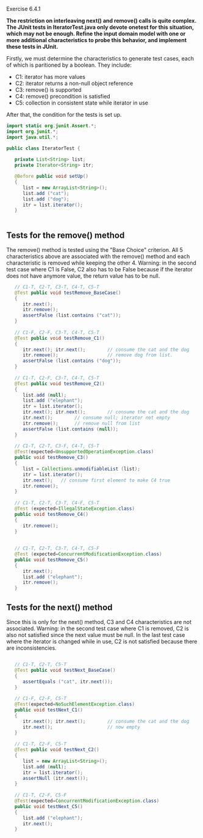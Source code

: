 Exercise 6.4.1

**The restriction on interleaving next() and remove() calls is quite complex. The JUnit tests in IteratorTest.java only devote onetest for this situation, which may not be enough. Refine the input domain model with one or more additional characteristics to probe this behavior, and implement these tests in JUnit.**


Firstly, we must determine the characteristics to generate test cases, each of which is paritioned by a boolean. They include:

- C1: iterator has more values 
- C2: iterator returns a non-null object reference 
- C3: remove() is supported
- C4: remove() precondition is satisfied
- C5: collection in consistent state while iterator in use 

After that, the condition for the tests is set up.

```Java
import static org.junit.Assert.*;
import org.junit.*;
import java.util.*;

public class IteratorTest {
	
   private List<String> list;      
   private Iterator<String> itr;   

   @Before public void setUp()  
   {
      list = new ArrayList<String>();
      list.add ("cat");
      list.add ("dog");
      itr = list.iterator();
   }
   
```

## Tests for the remove() method
  
The remove() method is tested using the "Base Choice" criterion. All 5 characteristics above are associated with the remove() method and each characteristic is removed while keeping the other 4. Warning: in the second test case where C1 is False, C2 also has to be False because if the iterator does not have anymore value, the return value has to be null.
   
```Java
   // C1-T, C2-T, C3-T, C4-T, C5-T
   @Test public void testRemove_BaseCase()
   {
      itr.next();
      itr.remove();
      assertFalse (list.contains ("cat"));
   }
   
   // C1-F, C2-F, C3-T, C4-T, C5-T
   @Test public void testRemove_C1()
   {
      itr.next(); itr.next();        // consume the cat and the dog
      itr.remove();                  // remove dog from list.
      assertFalse (list.contains ("dog"));
   }
   
   // C1-T, C2-F, C3-T, C4-T, C5-T
   @Test public void testRemove_C2()
   {
      list.add (null);
      list.add ("elephant");
      itr = list.iterator();
      itr.next(); itr.next();        // consume the cat and the dog
      itr.next();        // consume null; iterator not empty
      itr.remove();      // remove null from list
      assertFalse (list.contains (null));
   }
   
   // C1-T, C2-T, C3-F, C4-T, C5-T
   @Test(expected=UnsupportedOperationException.class)
   public void testRemove_C3()
   {
      list = Collections.unmodifiableList (list);
      itr = list.iterator();
      itr.next();   // consume first element to make C4 true
      itr.remove();
   }
   
   // C1-T, C2-T, C3-T, C4-F, C5-T
   @Test (expected=IllegalStateException.class)
   public void testRemove_C4()
   {
      itr.remove();
   }
      
      
   // C1-T, C2-T, C3-T, C4-T, C5-F
   @Test (expected=ConcurrentModificationException.class)
   public void testRemove_C5()
   {
      itr.next();
      list.add ("elephant");
      itr.remove();
   }

```

## Tests for the next() method

Since this is only for the next() method, C3 and C4 characteristics are not associated. Warning: in the second test case where C1 is removed, C2 is also not satisfied since the next value must be null. In the last test case where the iterator is changed while in use, C2 is not satisfied because there are inconsistencies.

```Java

   // C1-T, C2-T, C5-T
   @Test public void testNext_BaseCase()
   {
      assertEquals ("cat", itr.next());
   }
   
   // C1-F, C2-F, C5-T
   @Test(expected=NoSuchElementException.class)
   public void testNext_C1()
   {
      itr.next(); itr.next();        // consume the cat and the dog
      itr.next();                    // now empty
   }
   
   // C1-T, C2-F, C5-T
   @Test public void testNext_C2()
   {
      list = new ArrayList<String>();
      list.add (null);
      itr = list.iterator();
      assertNull (itr.next());
   }
   
   // C1-T, C2-F, C5-F
   @Test(expected=ConcurrentModificationException.class)
   public void testNext_C5()  
   {
      list.add ("elephant");
      itr.next();      
   }
   
```
